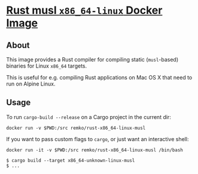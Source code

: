 # [Rust musl `x86_64-linux` Docker Image](https://el-tramo.be/docker-rust-x86_64-linux-musl)

## About

This image provides a Rust compiler for compiling static (`musl`-based)
binaries for Linux `x86_64` targets.

This is useful for e.g. compiling Rust applications on Mac OS X that need to
run on Alpine Linux.

## Usage

To run `cargo-build --release` on a Cargo project in the current dir:

    docker run -v $PWD:/src remko/rust-x86_64-linux-musl

If you want to pass custom flags to `cargo`, or just want an interactive
shell:

    docker run -it -v $PWD:/src remko/rust-x86_64-linux-musl /bin/bash

    $ cargo build --target x86_64-unknown-linux-musl
    $ ...
